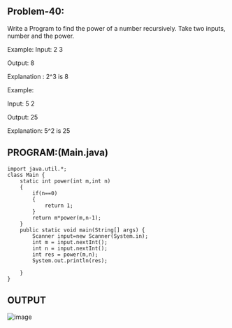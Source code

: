
## Problem-40:
Write a Program to find the power of a number recursively. Take two inputs, number and the power.

Example:
Input: 2 3

Output: 8

Explanation : 2^3 is 8

Example:

Input: 5 2

Output: 25

Explanation: 5^2 is 25

## PROGRAM:(Main.java)
```
import java.util.*;
class Main {
    static int power(int m,int n)
    {
        if(n==0)
        {
            return 1;
        }
        return m*power(m,n-1);
    }
    public static void main(String[] args) {
        Scanner input=new Scanner(System.in);
        int m = input.nextInt();
        int n = input.nextInt();
        int res = power(m,n);
        System.out.println(res);

    }
}
```

## OUTPUT
![image](https://github.com/user-attachments/assets/fec8f480-68fa-455a-91c1-2fe1a47a7aff)
